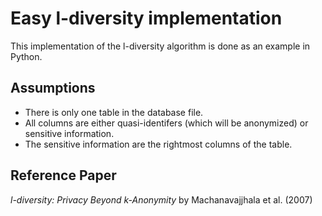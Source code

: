 # Easy l-diversity implementation

This implementation of the l-diversity algorithm is done as an example in Python.

## Assumptions

* There is only one table in the database file.
* All columns are either quasi-identifers (which will be anonymized) or sensitive information.
* The sensitive information are the rightmost columns of the table.

## Reference Paper

*l-diversity: Privacy Beyond k-Anonymity* by Machanavajjhala et al. (2007)
